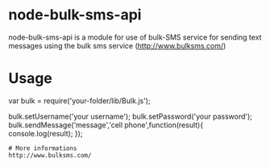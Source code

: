 # node-bulk-sms-api
node-bulk-sms-api is a module for use of bulk-SMS service for sending text messages using the bulk sms service (http://www.bulksms.com/) 

# Usage
var bulk = require('your-folder/lib/Bulk.js');

bulk.setUsername('your username');
bulk.setPassword('your password');
bulk.sendMessage('message','cell phone',function(result){
    console.log(result);
});
 
```
# More informations
http://www.bulksms.com/